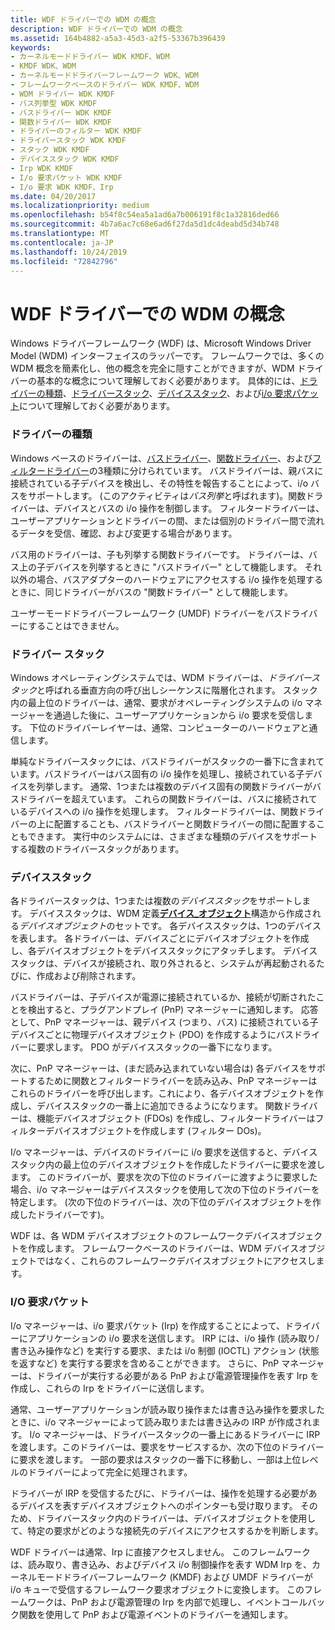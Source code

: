 ```yaml
---
title: WDF ドライバーでの WDM の概念
description: WDF ドライバーでの WDM の概念
ms.assetid: 164b4882-a5a3-45d3-a2f5-53367b396439
keywords:
- カーネルモードドライバー WDK KMDF、WDM
- KMDF WDK、WDM
- カーネルモードドライバーフレームワーク WDK、WDM
- フレームワークベースのドライバー WDK KMDF、WDM
- WDM ドライバー WDK KMDF
- バス列挙型 WDK KMDF
- バスドライバー WDK KMDF
- 関数ドライバー WDK KMDF
- ドライバーのフィルター WDK KMDF
- ドライバースタック WDK KMDF
- スタック WDK KMDF
- デバイススタック WDK KMDF
- Irp WDK KMDF
- I/o 要求パケット WDK KMDF
- I/o 要求 WDK KMDF、Irp
ms.date: 04/20/2017
ms.localizationpriority: medium
ms.openlocfilehash: b54f8c54ea5a1ad6a7b006191f8c1a32816ded66
ms.sourcegitcommit: 4b7a6ac7c68e6ad6f27da5d1dc4deabd5d34b748
ms.translationtype: MT
ms.contentlocale: ja-JP
ms.lasthandoff: 10/24/2019
ms.locfileid: "72842796"
---
```

# <a name="wdm-concepts-for-wdf-drivers"></a>WDF ドライバーでの WDM の概念


Windows ドライバーフレームワーク (WDF) は、Microsoft Windows Driver Model (WDM) インターフェイスのラッパーです。 フレームワークでは、多くの WDM 概念を簡素化し、他の概念を完全に隠すことができますが、WDM ドライバーの基本的な概念について理解しておく必要があります。 具体的には、[ドライバーの種類](#driver-types)、[ドライバースタック](#driver-stacks)、[デバイススタック](#device-stacks)、および[i/o 要求パケット](#io-request-packets)について理解しておく必要があります。

### <a name="driver-types"></a>ドライバーの種類

Windows ベースのドライバーは、[バスドライバー](https://docs.microsoft.com/windows-hardware/drivers/kernel/bus-drivers)、[関数ドライバー](https://docs.microsoft.com/windows-hardware/drivers/kernel/function-drivers)、および[フィルタードライバー](https://docs.microsoft.com/windows-hardware/drivers/kernel/filter-drivers)の3種類に分けられています。 バスドライバーは、親バスに接続されている子デバイスを検出し、その特性を報告することによって、i/o バスをサポートします。 (このアクティビティは*バス列挙*と呼ばれます)。関数ドライバーは、デバイスとバスの i/o 操作を制御します。 フィルタードライバーは、ユーザーアプリケーションとドライバーの間、または個別のドライバー間で流れるデータを受信、確認、および変更する場合があります。

バス用のドライバーは、子も列挙する関数ドライバーです。 ドライバーは、バス上の子デバイスを列挙するときに "バスドライバー" として機能します。 それ以外の場合、バスアダプターのハードウェアにアクセスする i/o 操作を処理するときに、同じドライバーがバスの "関数ドライバー" として機能します。

ユーザーモードドライバーフレームワーク (UMDF) ドライバーをバスドライバーにすることはできません。

### <a name="driver-stacks"></a>ドライバー スタック

Windows オペレーティングシステムでは、WDM ドライバーは、*ドライバースタック*と呼ばれる垂直方向の呼び出しシーケンスに階層化されます。 スタック内の最上位のドライバーは、通常、要求がオペレーティングシステムの i/o マネージャーを通過した後に、ユーザーアプリケーションから i/o 要求を受信します。 下位のドライバーレイヤーは、通常、コンピューターのハードウェアと通信します。

単純なドライバースタックには、バスドライバーがスタックの一番下に含まれています。バスドライバーはバス固有の i/o 操作を処理し、接続されている子デバイスを列挙します。 通常、1つまたは複数のデバイス固有の関数ドライバーがバスドライバーを超えています。 これらの関数ドライバーは、バスに接続されているデバイスへの i/o 操作を処理します。 フィルタードライバーは、関数ドライバーの上に配置することも、バスドライバーと関数ドライバーの間に配置することもできます。 実行中のシステムには、さまざまな種類のデバイスをサポートする複数のドライバースタックがあります。

### <a name="device-stacks"></a>デバイススタック

各ドライバースタックは、1つまたは複数の*デバイススタック*をサポートします。 デバイススタックは、WDM 定義[**デバイス\_オブジェクト**](https://docs.microsoft.com/windows-hardware/drivers/ddi/wdm/ns-wdm-_device_object)構造から作成される*デバイスオブジェクト*のセットです。 各デバイススタックは、1つのデバイスを表します。 各ドライバーは、デバイスごとにデバイスオブジェクトを作成し、各デバイスオブジェクトをデバイススタックにアタッチします。 デバイススタックは、デバイスが接続され、取り外されると、システムが再起動されるたびに、作成および削除されます。

バスドライバーは、子デバイスが電源に接続されているか、接続が切断されたことを検出すると、プラグアンドプレイ (PnP) マネージャーに通知します。 応答として、PnP マネージャーは、親デバイス (つまり、バス) に接続されている子デバイスごとに物理デバイスオブジェクト (PDO) を作成するようにバスドライバーに要求します。 PDO がデバイススタックの一番下になります。

次に、PnP マネージャーは、(まだ読み込まれていない場合は) 各デバイスをサポートするために関数とフィルタードライバーを読み込み、PnP マネージャーはこれらのドライバーを呼び出します。これにより、各デバイスオブジェクトを作成し、デバイススタックの一番上に追加できるようになります。 関数ドライバーは、機能デバイスオブジェクト (FDOs) を作成し、フィルタードライバーはフィルターデバイスオブジェクトを作成します (フィルター DOs)。

I/o マネージャーは、デバイスのドライバーに i/o 要求を送信すると、デバイススタック内の最上位のデバイスオブジェクトを作成したドライバーに要求を渡します。 このドライバーが、要求を次の下位のドライバーに渡すように要求した場合、i/o マネージャーはデバイススタックを使用して次の下位のドライバーを特定します。 (次の下位のドライバーは、次の下位のデバイスオブジェクトを作成したドライバーです)。

WDF は、各 WDM デバイスオブジェクトのフレームワークデバイスオブジェクトを作成します。 フレームワークベースのドライバーは、WDM デバイスオブジェクトではなく、これらのフレームワークデバイスオブジェクトにアクセスします。

### <a name="io-request-packets"></a>I/O 要求パケット

I/o マネージャーは、i/o 要求パケット (Irp) を作成することによって、ドライバーにアプリケーションの i/o 要求を送信します。 IRP には、i/o 操作 (読み取り/書き込み操作など) を実行する要求、または i/o 制御 (IOCTL) アクション (状態を返すなど) を実行する要求を含めることができます。 さらに、PnP マネージャーは、ドライバーが実行する必要がある PnP および電源管理操作を表す Irp を作成し、これらの Irp をドライバーに送信します。

通常、ユーザーアプリケーションが読み取り操作または書き込み操作を要求したときに、i/o マネージャーによって読み取りまたは書き込みの IRP が作成されます。 I/o マネージャーは、ドライバースタックの一番上にあるドライバーに IRP を渡します。このドライバーは、要求をサービスするか、次の下位のドライバーに要求を渡します。 一部の要求はスタックの一番下に移動し、一部は上位レベルのドライバーによって完全に処理されます。

ドライバーが IRP を受信するたびに、ドライバーは、操作を処理する必要があるデバイスを表すデバイスオブジェクトへのポインターも受け取ります。 そのため、ドライバースタック内のドライバーは、デバイスオブジェクトを使用して、特定の要求がどのような接続先のデバイスにアクセスするかを判断します。

WDF ドライバーは通常、Irp に直接アクセスしません。 このフレームワークは、読み取り、書き込み、およびデバイス i/o 制御操作を表す WDM Irp を、カーネルモードドライバーフレームワーク (KMDF) および UMDF ドライバーが i/o キューで受信するフレームワーク要求オブジェクトに変換します。 このフレームワークは、PnP および電源管理の Irp を内部で処理し、イベントコールバック関数を使用して PnP および電源イベントのドライバーを通知します。

 

 





